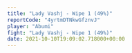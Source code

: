 ```yaml
---
title: "Lady Vashj - Wipe 1 (49%)"
reportCode: "4yrtmDTNkwGfznvJ"
player: "Abumi"
fight: "Lady Vashj - Wipe 1 (49%)"
date: 2021-10-10T19:09:02.718000+00:00
---
```

